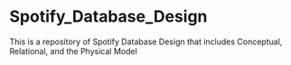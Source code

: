 # Spotify_Database_Design
This is a repository of Spotify Database Design that includes Conceptual, Relational, and the Physical Model 
